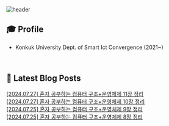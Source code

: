 
![header](https://capsule-render.vercel.app/api?type=waving&color=auto&height=220&section=header&text=Minu%20Kim&fontSize=60&animation=fadeIn&fontAlignY=38&descAlignY=51&descAlign=62)

## 🎓 Profile
- Konkuk University Dept. of Smart Ict Convergence (2021~)

<br>

## 📕 Latest Blog Posts     

<a href ="https://kminu.tistory.com/201"> [2024.07.27] 혼자 공부하는 컴퓨터 구조+운영체제 11장 정리 </a> <br><a href ="https://kminu.tistory.com/200"> [2024.07.27] 혼자 공부하는 컴퓨터 구조+운영체제 10장 정리 </a> <br><a href ="https://kminu.tistory.com/199"> [2024.07.25] 혼자 공부하는 컴퓨터 구조+운영체제 9장 정리 </a> <br><a href ="https://kminu.tistory.com/198"> [2024.07.25] 혼자 공부하는 컴퓨터 구조+운영체제 8장 정리 </a> <br>